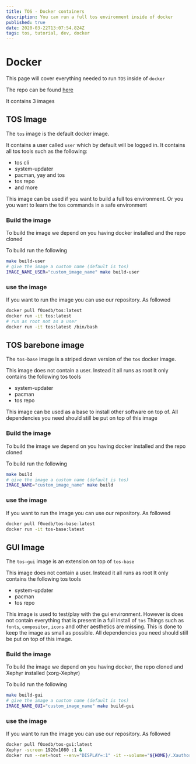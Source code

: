 ```yaml
---
title: TOS - Docker containers
description: You can run a full tos environment inside of docker
published: true
date: 2020-03-22T13:07:54.824Z
tags: tos, tutorial, dev, docker
---
```


# Docker
This page will cover everything needed to run `TOS` inside of `docker`

The repo can be found [here](https://github.com/ODEX-TOS/tos-docker)

It contains 3 images

## TOS Image

The `tos` image is the default docker image.

It contains a user called `user` which by default will be logged in.
It contains all tos tools such as the following:

- tos cli
- system-updater
- pacman, yay and tos
- tos repo
- and more

This image can be used if you want to build a full tos environment.
Or you you want to learn the tos commands in a safe environment

### Build the image
To build the image we depend on you having docker installed and the repo cloned

To build run the following

```bash
make build-user
# give the image a custom name (default is tos)
IMAGE_NAME_USER="custom_image_name" make build-user
```

### use the image
If you want to run the image you can use our repository. As followed

```bash
docker pull f0xedb/tos:latest
docker run -it tos:latest
# run as root not as a user
docker run -it tos:latest /bin/bash
```

## TOS barebone image

The `tos-base` image is a striped down version of the `tos` docker image.

This image does not contain a user. Instead it all runs as root
It only contains the following tos tools 

- system-updater
- pacman
- tos repo

This image can be used as a base to install other software on top of.
All dependencies you need should still be put on top of this image

### Build the image
To build the image we depend on you having docker installed and the repo cloned

To build run the following

```bash
make build
# give the image a custom name (default is tos)
IMAGE_NAME="custom_image_name" make build
```

### use the image
If you want to run the image you can use our repository. As followed

```bash
docker pull f0xedb/tos-base:latest
docker run -it tos-base:latest
```

## GUI Image

The `tos-gui` image is an extension on top of `tos-base`

This image does not contain a user. Instead it all runs as root
It only contains the following tos tools 

- system-updater
- pacman
- tos repo

This image is used to test/play with the gui environment.
However is does not contain everything that is present in a full install of `tos`
Things such as `fonts`, `compositor`, `icons` and other aesthetics are missing.
This is done to keep the image as small as possible.
All dependencies you need should still be put on top of this image.

### Build the image
To build the image we depend on you having docker, the repo cloned and Xephyr installed (xorg-Xephyr)

To build run the following

```bash
make build-gui
# give the image a custom name (default is tos)
IMAGE_NAME_GUI="custom_image_name" make build-gui
```

### use the image
If you want to run the image you can use our repository. As followed

```bash
docker pull f0xedb/tos-gui:latest
Xephyr -screen 1920x1080 :1 &
docker run --net=host --env="DISPLAY=:1" -it --volume="${HOME}/.Xauthority:/root/.Xauthority:rw" --volume="/run/dbus/system_bus_socket:/run/dbus/system_bus_socket" --volume="/etc/vconsole.conf:/etc/vconsole.conf" tos-gui:latest
```
